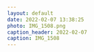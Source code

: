 ```yaml
---
layout: default
date: 2022-02-07 13:38:25
photo: IMG_1508.png
caption_header: 2022-02-07
caption: IMG_1508
---
```

